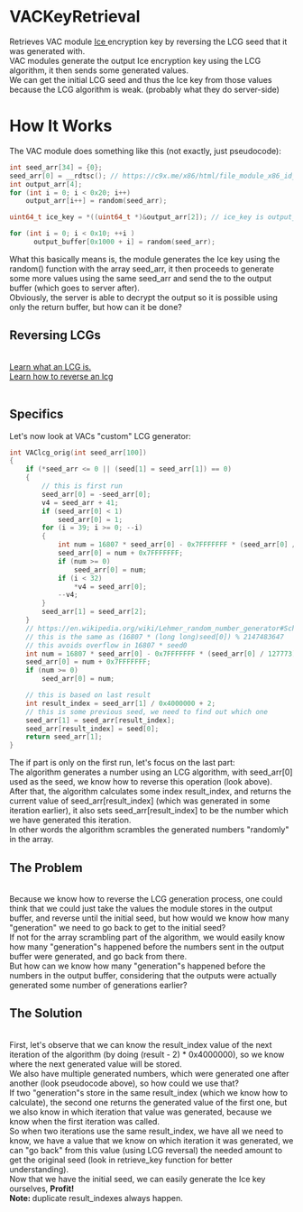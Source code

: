 # VACKeyRetrieval
Retrieves VAC module <a href="https://en.wikipedia.org/wiki/ICE_(cipher)"> Ice </a> encryption key by reversing the LCG seed that it was generated with.
<br>
VAC modules generate the output Ice encryption key using the LCG algorithm, it then sends some generated values.
<br>
We can get the initial LCG seed and thus the Ice key from those values because the LCG algorithm is weak. (probably what they do server-side)

<h1> How It Works </h1>
The VAC module does something like this (not exactly, just pseudocode):

``` c++
int seed_arr[34] = {0};
seed_arr[0] = __rdtsc(); // https://c9x.me/x86/html/file_module_x86_id_278.html
int output_arr[4];
for (int i = 0; i < 0x20; i++)
    output_arr[i++] = random(seed_arr);

uint64_t ice_key = *((uint64_t *)&output_arr[2]); // ice_key is output_arr[2], output_arr[3]

for (int i = 0; i < 0x10; ++i )
      output_buffer[0x1000 + i] = random(seed_arr);
```
What this basically means is, the module generates the Ice key using the random() function with the array seed_arr, it then proceeds to generate some more values using the same seed_arr and send the to the output buffer (which goes to server after).
<br>
Obviously, the server is able to decrypt the output so it is possible using only the return buffer, but how can it be done?

<h2> Reversing LCGs </h2>
<br>
<a href="https://en.wikipedia.org/wiki/Linear_congruential_generator"> Learn what an LCG is. </a>
<br>
<a href="https://math.stackexchange.com/questions/3846942/reversing-an-lcg"> Learn how to reverse an lcg </a>
<br>
<br>

<h2> Specifics </h2>
Let's now look at VACs "custom" LCG generator:

```c++
int VAClcg_orig(int seed_arr[100])
{
	if (*seed_arr <= 0 || (seed[1] = seed_arr[1]) == 0)
	{
		// this is first run
		seed_arr[0] = -seed_arr[0];
		v4 = seed_arr + 41;
		if (seed_arr[0] < 1)
			seed_arr[0] = 1;
		for (i = 39; i >= 0; --i)
		{
			int num = 16807 * seed_arr[0] - 0x7FFFFFFF * (seed_arr[0] / 127773);
			seed_arr[0] = num + 0x7FFFFFFF;
			if (num >= 0)
				seed_arr[0] = num;
			if (i < 32)
				*v4 = seed_arr[0];
			--v4;
		}
		seed_arr[1] = seed_arr[2];
	}
	// https://en.wikipedia.org/wiki/Lehmer_random_number_generator#Schrage's_method
	// this is the same as (16807 * (long long)seed[0]) % 2147483647
	// this avoids overflow in 16807 * seed0
	int num = 16807 * seed_arr[0] - 0x7FFFFFFF * (seed_arr[0] / 127773);
	seed_arr[0] = num + 0x7FFFFFFF;
	if (num >= 0)
		seed_arr[0] = num;

    // this is based on last result
	int result_index = seed_arr[1] / 0x4000000 + 2; 
    // this is some previous seed, we need to find out which one
	seed_arr[1] = seed_arr[result_index]; 
	seed_arr[result_index] = seed[0];
	return seed_arr[1];
}
```

The if part is only on the first run, let's focus on the last part: <br>
The algorithm generates a number using an LCG algorithm, with seed_arr[0] used as the seed, we know how to reverse this operation (look above). 
<br> 
After that, the algorithm calculates some index result_index, and returns the current value of seed_arr[result_index] (which was generated in some iteration earlier), it also sets seed_arr[result_index] to be the number which we have generated this iteration.
<br>
In other words the algorithm scrambles the generated numbers "randomly" in the array.
<br>
<h2> The Problem </h2>
<br>
Because we know how to reverse the LCG generation process, one could think that we could just take the values the module stores in the output buffer, and reverse until the initial seed, but how would we know how many "generation" we need to go back to get to the initial seed?
<br>
If not for the array scrambling part of the algorithm, we would easily know how many "generation"s happened before the numbers sent in the output buffer were generated, and go back from there.
<br>
But how can we know how many "generation"s happened before the numbers in the output buffer, considering that the outputs were actually generated some number of generations earlier?
<br>
<h2> The Solution </h2>
<br>
First, let's observe that we can know the result_index value of the next iteration of the algorithm (by doing (result - 2) * 0x4000000), so we know where the next generated value will be stored.
<br>
We also have multiple generated numbers, which were generated one after another (look pseudocode above), so how could we use that?
<br>
If two "generation"s store in the same result_index (which we know how to calculate), the second one returns the generated value of the first one, but we also know in which iteration that value was generated, because we know when the first iteration was called.
<br>
So when two iterations use the same result_index, we have all we need to know, we have a value that we know on which iteration it was generated, we can "go back" from this value (using LCG reversal) the needed amount to get the original seed (look in retrieve_key function for better understanding).
<br>
Now that we have the initial seed, we can easily generate the Ice key ourselves, <b> Profit! </b> 
<br>
<b>Note: </b> duplicate result_indexes always happen.